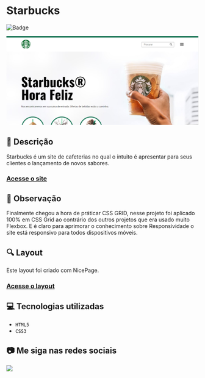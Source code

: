 # Starbucks
![Badge](http://img.shields.io/static/v1?label=STATUS&message=CONCLUIDO&color=GREEN&style=for-the-badge)             

<img src="https://github.com/luizfelipe9627/starbucks/blob/master/images/starbucks.png" alt="Site">

## 📄 Descrição
Starbucks é um site de cafeterias no qual o intuito é apresentar para seus clientes o lançamento de novos sabores.

### <a href="https://luizfelipe9627.github.io/starbucks">Acesse o site</a>

## 📑 Observação
Finalmente chegou a hora de práticar CSS GRID, nesse projeto foi aplicado 100% em CSS Grid ao contrário dos outros projetos que era usado muito Flexbox. E é claro para aprimorar o conhecimento sobre Responsividade o site está responsivo para todos dispositivos móveis.

## 🔍 Layout
Este layout foi criado com NicePage.
### <a href="https://starbucks.nicepage.io/">Acesse o layout</a>

## 💻 Tecnologias utilizadas

- ``HTML5``
- ``CSS3``

## 📷 Me siga nas redes sociais<br>

<p align="left">
  <a href="https://www.linkedin.com/in/luizfelipe9627/" target="_blank"><img src="https://img.shields.io/badge/-LinkedIn-%230077B5?style=for-the-badge&logo=linkedin&logoColor=white"></a>
</p>
